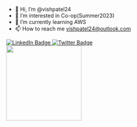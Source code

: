- 👋 Hi, I’m @vishpatel24
- 👀 I’m interested in Co-op(Summer2023)
- 🌱 I’m currently learning AWS 
- 📫 How to reach me vishpatel24@outlook.com 


<div id="badges">
  <a href="https://www.linkedin.com/in/vishal-patel-92a405135/">
    <img src="https://img.shields.io/badge/LinkedIn-blue?style=for-the-badge&logo=linkedin&logoColor=white" alt="LinkedIn Badge"/>
  </a>
  <a href="https://twitter.com/vishpatel24">
    <img src="https://img.shields.io/badge/Twitter-blue?style=for-the-badge&logo=twitter&logoColor=white" alt="Twitter Badge"/>
  </a>
</div>
<div id="coffee button">
<a href="https://www.buymeacoffee.com/8v6bx6t9p4Q">
<img src="https://camo.githubusercontent.com/28aae05a0fba45679e8e27d90609601e249b64a5fe30dfef05495de4f4e318d4/68747470733a2f2f63646e2e6275796d6561636f666665652e636f6d2f627574746f6e732f76322f64656661756c742d79656c6c6f772e706e67" hight = "50" width = "200">
</a>
</div>
<!---
vishpatel24/vishpatel24 is a ✨ special ✨ repository because its `README.md` (this file) appears on your GitHub profile.
You can click the Preview link to take a look at your changes.
--->
